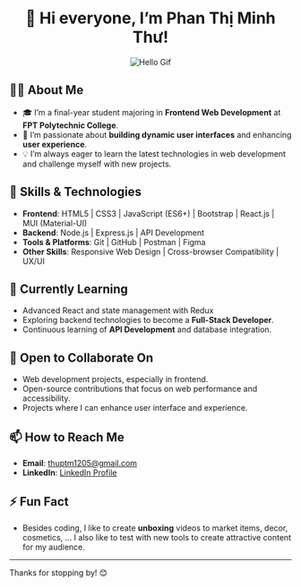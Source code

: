 # <h1 align="center">👋 Hi everyone, I’m Phan Thị Minh Thư!</h1>

<p align="center">
  <img src="https://media.giphy.com/media/hL9q5k9dk9l0wGd4e0/giphy.gif?cid=ecf05e47onbm8yhdykpnjrbqohebfo7r01baj4mwkodn9w0i&ep=v1_gifs_search&rid=giphy.gif&ct=g" alt="Hello Gif" />
</p>

## 👩‍💻 About Me
- 🎓 I’m a final-year student majoring in **Frontend Web Development** at **FPT Polytechnic College**.
- 👀 I’m passionate about **building dynamic user interfaces** and enhancing **user experience**.
- 💡 I’m always eager to learn the latest technologies in web development and challenge myself with new projects.

## 🚀 Skills & Technologies
- **Frontend**: HTML5 | CSS3 | JavaScript (ES6+) | Bootstrap | React.js | MUI (Material-UI)
- **Backend**: Node.js | Express.js | API Development
- **Tools & Platforms**: Git | GitHub | Postman | Figma
- **Other Skills**: Responsive Web Design | Cross-browser Compatibility | UX/UI

## 🌱 Currently Learning
- Advanced React and state management with Redux
- Exploring backend technologies to become a **Full-Stack Developer**.
- Continuous learning of **API Development** and database integration.

## 🤝 Open to Collaborate On
- Web development projects, especially in frontend.
- Open-source contributions that focus on web performance and accessibility.
- Projects where I can enhance user interface and experience.

## 📫 How to Reach Me
- **Email**: thuptm1205@gmail.com
- **LinkedIn**: [LinkedIn Profile](https://www.linkedin.com/in/th%C6%B0-phan-00241a303?utm_source=share&utm_campaign=share_via&utm_content=profile&utm_medium=ios_app)

## ⚡ Fun Fact
- Besides coding, I like to create **unboxing** videos to market items, decor, cosmetics, ... I also like to test with new tools to create attractive content for my audience.

---

Thanks for stopping by! 😊

<!---
ThuHocVietCode/ThuHocVietCode is a ✨ special ✨ repository because its README.md (this file) appears on your GitHub profile.
You can click the Preview link to take a look at your changes.
--->


